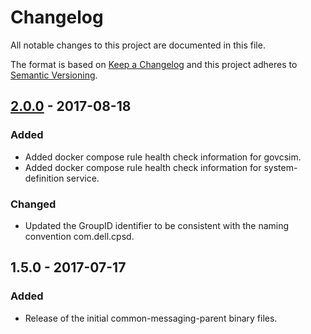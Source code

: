 # Changelog
All notable changes to this project are documented in this file.
 
The format is based on [Keep a Changelog](http://keepachangelog.com/)
and this project adheres to [Semantic Versioning](http://semver.org/).

## [2.0.0] - 2017-08-18

### Added
 - Added docker compose rule health check information for govcsim.
 - Added docker compose rule health check information for system-definition service.
 
### Changed
 - Updated the GroupID identifier to be consistent with the naming convention com.dell.cpsd.

## 1.5.0 - 2017-07-17

### Added
 - Release of the initial common-messaging-parent binary files.

[2.0.0]: https://github.com/dellemc-symphony/root-parent/compare/1.5.0...2.0.0

